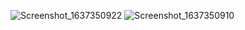 ![Screenshot_1637350922](https://user-images.githubusercontent.com/13693800/142682787-a9822006-81d0-40ba-bdd7-cae6a3b6cb1c.png)
![Screenshot_1637350910](https://user-images.githubusercontent.com/13693800/142682798-94f61b69-6f75-4fb8-8434-ea80b20a3ab8.png)

